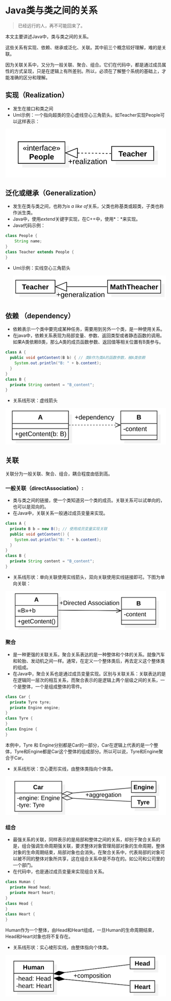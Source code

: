 # Java类与类之间的关系

>  已经远行的人，再不可能回来了。

本文主要讲述Java中，类与类之间的关系。

这些关系有实现、依赖、继承或泛化、关联。其中前三个概念较好理解，难的是关联。

因为关联关系中，又分为一般关联、聚合、组合。它们在代码中，都是通过成员属性的方式呈现，只是在逻辑上有所差别。所以，必须在了解整个系统的基础上，才能准确的区分和理解。

## 实现（Realization） 

- 发生在接口和类之间
- Uml示例：一个指向超类的空心虚线空心三角箭头。如Teacher实现People可以这样表示：

![](https://github.com/MrHeLi/ffmpeg-leaning/blob/master/image/uml/class_realization.png)

## 泛化或继承（Generalization）

- 发生在类与类之间，也称为*is a like of*关系，父类也称基类或超类，子类也称作派生类。
- Java中，使用*extend*关键字实现，在C++中，使用*：*来实现。
- Java代码示例：

```java
class People {
	String name;
}
class Teacher extends People {
}
```

- Uml示例：实线空心三角箭头

  ![class_generalization](https://github.com/MrHeLi/ffmpeg-leaning/blob/master/image/uml/class_generalization.png)

## 依赖 （dependency）

- 依赖表示一个类中要完成某种任务，需要用到另外一个类，是一种使用关系。
- 在java中，依赖关系表现为局部变量、参数、返回类型或者静态函数的调用。如果A类依赖B类，那么A类的成员函数参数、返回值等相关位置有B类参与。

```java
class A {
  public void getContent(B b) { // 类B作为类A的函数参数，被A类依赖
    System.out.println("B: " + b.content);
  }
}
class B {
  private String content = "B_content";
}
```

- 关系线形状：虚线箭头

![dependency](https://github.com/MrHeLi/ffmpeg-leaning/blob/master/image/uml/dependency.png)

## 关联

关联分为一般关联、聚合、组合，耦合程度由低到高。

### 一般关联（directAssociation）:

- 类与类之间的链接，使一个类知道另一个类的成员。关联关系可以试单向的，也可以是双向的。
- 在Java中，关联关系一般通过成员变量来实现。

```java
class A {
  private B b = new B(); // 使用成员变量实现关联
  public void getContent() {
    System.out.println("B: " + b.content);
  }
}
class B {
  private String content = "B_content";
}
```

- 关系线形状：单向关联使用实线箭头，双向关联使用实线链接即可。下图为单向关联：

![Directed Association](https://github.com/MrHeLi/ffmpeg-leaning/blob/master/image/uml/Directed%20Association.png)

### 聚合

- 是一种更强的关联关系，聚合关系表达的是一种整体和个体的关系。就像汽车和轮胎、发动机之间一样。通常，在定义一个整体类后，再去定义这个整体类的组成。
- 在Java中，聚合关系也是通过成员变量实现。区别与关联关系：关联表达的是在逻辑同一层次的相互关系，而聚合表示的是逻辑上两个层级之间的关系，一个是整体，一个是组成整体的零件。

```java
class Car {
  private Tyre tyre;
  private Engine engine;
}
class Tyre {
}
class Engine {
}
```

本例中，Tyre 和 Engine分别都是Car的一部分，Car在逻辑上代表的是一个整体，Tyre和Engine都是Car这个整体的组成部分。所以可以说，Tyre和Engine聚合于Car。

- 关系线形状：空心菱形实线，由整体类指向个体类。

![aggregation](https://github.com/MrHeLi/ffmpeg-leaning/blob/master/image/uml/aggregation.png)

### 组合

- 最强关系的关联，同样表示的是局部和整体之间的关系，却别于聚合关系的是，组合强调生命周期强关联，要求整体对象管理局部对象的生命周期，整体对象的生命周期结束，局部对象也会消失。在聚合关系中，代表局部的对象可以被不同的整体对象所共享，这在组合关系中是不存在的。如公司和公司里的一个部门。
- 在代码中，也是通过成员变量来实现组合关系。

```java
class Human {
  private Head head;
  private Heart heart;
}
class Head {
}
class Heart {
}
```

Human作为一个整体，由Head和Heart组成，一旦Human的生命周期结束，Head和Heart对象也将不复存在。

- 关系线形状：实心棱形实线，由整体指向个体类。

![composition](https://github.com/MrHeLi/ffmpeg-leaning/blob/master/image/uml/composition.png)

